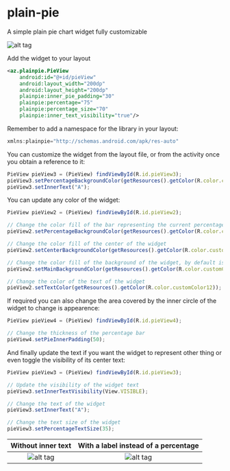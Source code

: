 # plain-pie
A simple plain pie chart widget fully customizable

![alt tag](https://github.com/zurche/plain-pie/blob/master/img/pie_1.png)

Add the widget to your layout
```xml
<az.plainpie.PieView
    android:id="@+id/pieView"
    android:layout_width="200dp"
    android:layout_height="200dp"
    plainpie:inner_pie_padding="30"
    plainpie:percentage="75"
    plainpie:percentage_size="70"
    plainpie:inner_text_visibility="true"/>
```

Remember to add a namespace for the library in your layout:
```javascript
xmlns:plainpie="http://schemas.android.com/apk/res-auto"
```

You can customize the widget from the layout file, or from the activity once you obtain a reference to it:
```javascript
PieView pieView3 = (PieView) findViewById(R.id.pieView3);
pieView3.setPercentageBackgroundColor(getResources().getColor(R.color.customColor2));
pieView3.setInnerText("A");
```

You can update any color of the widget:
```javascript
PieView pieView2 = (PieView) findViewById(R.id.pieView2);

// Change the color fill of the bar representing the current percentage
pieView2.setPercentageBackgroundColor(getResources().getColor(R.color.customColor1));

// Change the color fill of the center of the widget
pieView2.setCenterBackgroundColor(getResources().getColor(R.color.customColor21));

// Change the color fill of the background of the widget, by default is transparent
pieView2.setMainBackgroundColor(getResources().getColor(R.color.customColor5));

// Change the color of the text of the widget
pieView2.setTextColor(getResources().getColor(R.color.customColor12));
```

If required you can also change the area covered by the inner circle of the widget to change is appearence:
```javascript
PieView pieView4 = (PieView) findViewById(R.id.pieView4);

// Change the thickness of the percentage bar
pieView4.setPieInnerPadding(50);
```

And finally update the text if you want the widget to represent other thing or even toggle the visibility of its center text:
```javascript
PieView pieView3 = (PieView) findViewById(R.id.pieView3);

// Update the visibility of the widget text
pieView3.setInnerTextVisibility(View.VISIBLE);

// Change the text of the widget
pieView3.setInnerText("A");

// Change the text size of the widget
pieView3.setPercentageTextSize(35);
```

Without inner text         |  With a label instead of a percentage
:-------------------------:|:-------------------------:
![alt tag](https://github.com/zurche/plain-pie/blob/master/img/pie_3.png) | ![alt tag](https://github.com/zurche/plain-pie/blob/master/img/pie_2.png)



